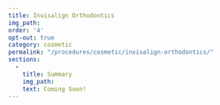 ```yaml
---
title: Invisalign Orthodontics
img_path:
order: '4'
opt-out: true
category: cosmetic
permalink: "/procedures/cosmetic/invisalign-orthodontics/"
sections:
  -
    title: Summary
    img_path:
    text: Coming Soon!
---
```


